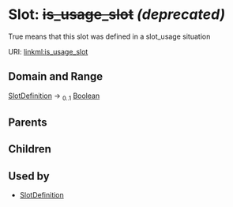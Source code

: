 
# Slot: ~~is_usage_slot~~ _(deprecated)_


True means that this slot was defined in a slot_usage situation

URI: [linkml:is_usage_slot](https://w3id.org/linkml/is_usage_slot)


## Domain and Range

[SlotDefinition](SlotDefinition.md) &#8594;  <sub>0..1</sub> [Boolean](types/Boolean.md)

## Parents


## Children


## Used by

 * [SlotDefinition](SlotDefinition.md)
